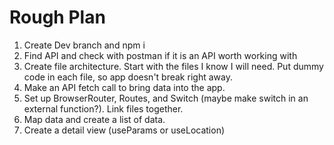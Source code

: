 # Rough Plan

1. Create Dev branch and npm i
2. Find API and check with postman if it is an API worth working with
3. Create file architecture. Start with the files I know I will need. Put dummy code in each file, so app doesn't break right away.
4. Make an API fetch call to bring data into the app.
5. Set up BrowserRouter, Routes, and Switch (maybe make switch in an external function?). Link files together.
6. Map data and create a list of data.
7. Create a detail view (useParams or useLocation)

